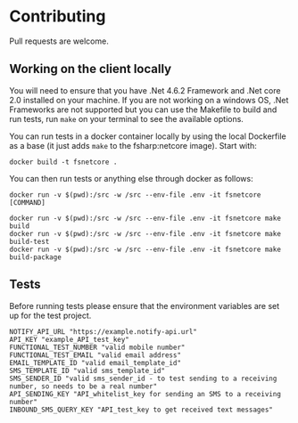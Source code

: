 # Contributing

Pull requests are welcome.

## Working on the client locally

You will need to ensure that you have .Net 4.6.2 Framework and .Net core 2.0 installed on your machine.
If you are not working on a windows OS, .Net Frameworks are not supported but you can use the Makefile to build and run tests, run `make` on your terminal to see the available options.

You can run tests in a docker container locally by using the local Dockerfile as
a base (it just adds `make` to the fsharp:netcore image). Start with:

```
docker build -t fsnetcore .
```

You can then run tests or anything else through docker as follows:

```
docker run -v $(pwd):/src -w /src --env-file .env -it fsnetcore [COMMAND]

docker run -v $(pwd):/src -w /src --env-file .env -it fsnetcore make build
docker run -v $(pwd):/src -w /src --env-file .env -it fsnetcore make build-test
docker run -v $(pwd):/src -w /src --env-file .env -it fsnetcore make build-package
```

## Tests

Before running tests please ensure that the environment variables are set up for the test project.

```
NOTIFY_API_URL "https://example.notify-api.url"
API_KEY "example_API_test_key"
FUNCTIONAL_TEST_NUMBER "valid mobile number"
FUNCTIONAL_TEST_EMAIL "valid email address"
EMAIL_TEMPLATE_ID "valid email_template_id"
SMS_TEMPLATE_ID "valid sms_template_id"
SMS_SENDER_ID "valid sms_sender_id - to test sending to a receiving number, so needs to be a real number"
API_SENDING_KEY "API_whitelist_key for sending an SMS to a receiving number"
INBOUND_SMS_QUERY_KEY "API_test_key to get received text messages"
```
